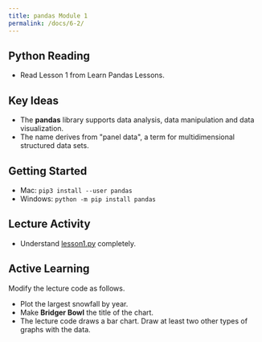 ```yaml
---
title: pandas Module 1
permalink: /docs/6-2/
---
```


## Python Reading
- Read Lesson 1 from Learn Pandas Lessons.

## Key Ideas
- The **pandas** library supports data analysis, data manipulation and data visualization.
- The name derives from "panel data", a term for multidimensional structured data sets.

## Getting Started
- Mac: `pip3 install --user pandas`
- Windows: `python -m pip install pandas`

## Lecture Activity
- Understand [lesson1.py](../lessons/code/lesson1.py) completely.

## Active Learning
Modify the lecture code as follows.
- Plot the largest snowfall by year.
- Make **Bridger Bowl** the title of the chart.
- The lecture code draws a bar chart. Draw at least two other types of graphs with the data.

